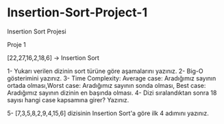 # Insertion-Sort-Project-1

Insertion Sort Projesi

Proje 1

[22,27,16,2,18,6] -> Insertion Sort

1- Yukarı verilen dizinin sort türüne göre aşamalarını yazınız.
2- Big-O gösterimini yazınız.
3- Time Complexity: Average case: Aradığımız sayının ortada olması,Worst case: Aradığımız sayının sonda olması, Best case: Aradığımız sayının dizinin en başında olması.
4- Dizi sıralandıktan sonra 18 sayısı hangi case kapsamına girer? Yazınız.


5- [7,3,5,8,2,9,4,15,6] dizisinin Insertion Sort'a göre ilk 4 adımını yazınız.
